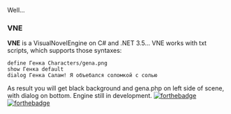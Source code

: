 Well...
### VNE
**VNE** is a VisualNovelEngine on C# and .NET 3.5... 
VNE works with txt scripts, which supports those syntaxes:
```
define Генка Characters/gena.png
show Генка default
dialog Генка Салам! Я объебался соломкой с солью
```
As result you will get black background and gena.php on left side of scene, with dialog on bottom.
Engine still in development.
[![forthebadge](https://forthebadge.com/images/badges/made-with-c-sharp.svg)](https://forthebadge.com)</br>
[![forthebadge](https://forthebadge.com/images/badges/powered-by-black-magic.svg)](https://forthebadge.com)
